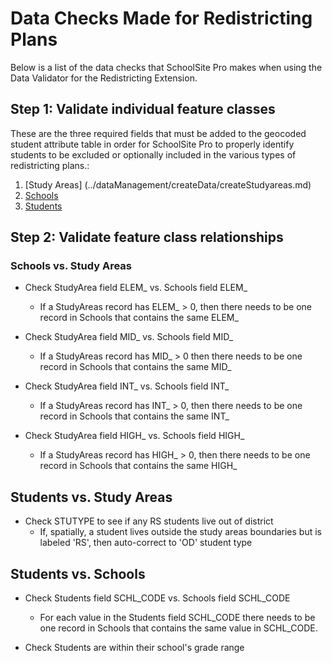 # Data Checks Made for Redistricting Plans

Below is a list of the data checks that SchoolSite Pro makes when using the Data Validator for the Redistricting Extension.

## Step 1: Validate individual feature classes

These are the three required fields that must be added to the geocoded student attribute table in order for SchoolSite Pro to properly identify students to be excluded or optionally included in the various types of redistricting plans.:

1. [Study Areas] (../dataManagement/createData/createStudyareas.md)
2. [Schools](../dataManagement/createData/createSchools.md)
3. [Students](../dataManagement/createData/createStudents.md)


## Step 2: Validate feature class relationships
### Schools vs. Study Areas
* Check StudyArea field ELEM_ vs. Schools field ELEM_
  * If a StudyAreas record has ELEM_ > 0, then there needs to be one record in Schools that contains the same ELEM_

* Check StudyArea field MID_ vs. Schools field MID_
  * If a StudyAreas record has MID_ > 0 then there needs to be one record in Schools that contains the same MID_

* Check StudyArea field INT_ vs. Schools field INT_
  * If a StudyAreas record has INT_ > 0, then there needs to be one record in Schools that contains the same INT_

* Check StudyArea field HIGH_ vs. Schools field HIGH_
  * If a StudyAreas record has HIGH_ > 0, then there needs to be one record in Schools that contains the same HIGH_

## Students vs. Study Areas
* Check STUTYPE to see if any RS students live out of district
  * If, spatially, a student lives outside the study areas boundaries but is labeled 'RS', then auto-correct to 'OD' student type

## Students vs. Schools
* Check Students field SCHL_CODE vs. Schools field SCHL_CODE
  * For each value in the Students field SCHL_CODE there needs to be one record in Schools that contains the same value in SCHL_CODE.

* Check Students are within their school's grade range

 
